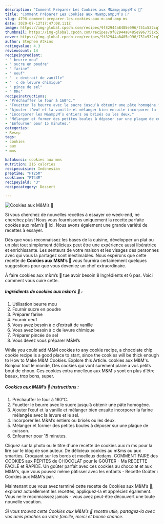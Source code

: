 ```yaml
---
description: "Comment Préparer Les Cookies aux M&amp;amp;M’s 🍪"
title: "Comment Préparer Les Cookies aux M&amp;amp;M’s 🍪"
slug: 4796-comment-preparer-les-cookies-aux-m-and-amp-ms
date: 2020-07-12T17:47:08.111Z
image: https://img-global.cpcdn.com/recipes/9f82944a8485e996/751x532cq70/cookies-aux-mms-🍪-photo-principale-de-la-recette.jpg
thumbnail: https://img-global.cpcdn.com/recipes/9f82944a8485e996/751x532cq70/cookies-aux-mms-🍪-photo-principale-de-la-recette.jpg
cover: https://img-global.cpcdn.com/recipes/9f82944a8485e996/751x532cq70/cookies-aux-mms-🍪-photo-principale-de-la-recette.jpg
author: Stephen Atkins
ratingvalue: 4.3
reviewcount: 14
recipeingredient:
- " beurre mou"
- " sucre en poudre"
- " farine"
- " oeuf"
- "  c dextrait de vanille"
- "  c de levure chimique"
- " pince de sel"
- " MMs"
recipeinstructions:
- "Préchauffer le four à 160°C."
- "Fouetter le beurre avec le sucre jusqu’à obtenir une pâte homogène."
- "Ajouter l’œuf et la vanille et mélanger bien ensuite incorporer la farine mélangée avec la levure et le sel."
- "Incorporer les M&amp;M’s entiers ou brisés ou les deux."
- "Mélanger et former des petites boules à déposer sur une plaque de cuisson."
- "Enfourner pour 15 minutes."
categories:
- Resep
tags:
- cookies
- aux
- mms

katakunci: cookies aux mms 
nutrition: 216 calories
recipecuisine: Indonesian
preptime: "PT25M"
cooktime: "PT44M"
recipeyield: "3"
recipecategory: Dessert

---
```



![Cookies aux M&amp;M’s 🍪](https://img-global.cpcdn.com/recipes/9f82944a8485e996/751x532cq70/cookies-aux-mms-🍪-photo-principale-de-la-recette.jpg)

Si vous cherchez de nouvelles recettes à essayer ce week-end, ne cherchez plus! Nous vous fournissons uniquement la recette parfaite cookies aux m&amp;m’s 🍪 ici. Nous avons également une grande variété de recettes à essayer.

Dès que vous reconnaissez les bases de la cuisine, développer un plat ou un plat tout simplement délicieux peut être une expérience aussi libératrice et enrichissante. Les senteurs de votre maison et les visages des personnes avec qui vous la partagez sont inestimables. Nous espérons que cette recette de <strong> Cookies aux M&amp;M’s 🍪 </strong> vous fournira certainement quelques suggestions pour que vous deveniez un chef extraordinaire.

<!--inarticleads1-->

À faire cookies aux m&amp;m’s 🍪 tue avoir besoin 8 Ingrédients et 6 pas. Voici comment vous cuire cette.

##### Ingrédients de cookies aux m&amp;m’s 🍪 :

1. Utilisation  beurre mou
1. Fournir  sucre en poudre
1. Préparer  farine
1. Fournir  oeuf
1. Vous avez besoin  à c d’extrait de vanille
1. Vous avez besoin  à c de levure chimique
1. Préparer  pincée de sel
1. Vous devez vous préparer  M&amp;M’s


While you could add M&amp;M cookies to any cookie recipe, a chocolate chip cookie recipe is a good place to start, since the cookies will be thick enough to How to Make M&amp;M Cookies. Explore this Article. cookies aux M&amp;M&#39;s. Bonjour tout le monde, Des cookies qui vont surement plaire a vos petits bout de choux. Ces cookies extra moelleux aux M&amp;M&#39;s sont en plus d&#39;être beaux, trop bons, super. 

<!--inarticleads2-->

##### Cookies aux M&amp;M’s 🍪 instructions :

1. Préchauffer le four à 160°C.
1. Fouetter le beurre avec le sucre jusqu’à obtenir une pâte homogène.
1. Ajouter l’œuf et la vanille et mélanger bien ensuite incorporer la farine mélangée avec la levure et le sel.
1. Incorporer les M&amp;M’s entiers ou brisés ou les deux.
1. Mélanger et former des petites boules à déposer sur une plaque de cuisson.
1. Enfourner pour 15 minutes.


Cliquez sur la photo ou le titre d&#39;une recette de cookies aux m ms pour la lire sur le blog de son auteur. De délicieux cookies au m&amp;ms ou aux smarties. Croquant sur les bords et moelleux dedans. COMMENT FAIRE des COOKIES aux PÉPITES de CHOCOLAT pour le GOÛTER - Ma RECETTE FACILE et RAPIDE. Un goûter parfait avec ces cookies au chocolat et aux M&amp;M&#39;s, que vous pouvez même pâtisser avec les enfants - Recette Goûter : Cookies aux M&amp;M&#39;s par. 

<!--inarticleads1-->

<p>
Maintenant que vous avez terminé cette recette de Cookies aux M&amp;M’s 🍪, explorez actuellement les recettes, appliquez-la et appréciez également. Vous ne le reconnaissez jamais - vous avez peut-être découvert une toute nouvelle vocation.
</p>

<p>
<i>Si vous trouvez cette Cookies aux M&amp;M’s 🍪 recette utile, partagez-la avec vos amis proches ou votre famille, merci et bonne chance.</i>
</p>
